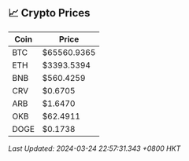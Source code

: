 ## 📈 Crypto Prices

| Coin | Price |
| ---- | ----- |
| BTC | $65560.9365 |
| ETH | $3393.5394 |
| BNB | $560.4259 |
| CRV | $0.6705 |
| ARB | $1.6470 |
| OKB | $62.4911 |
| DOGE | $0.1738 |

_Last Updated: 2024-03-24 22:57:31.343 +0800 HKT_